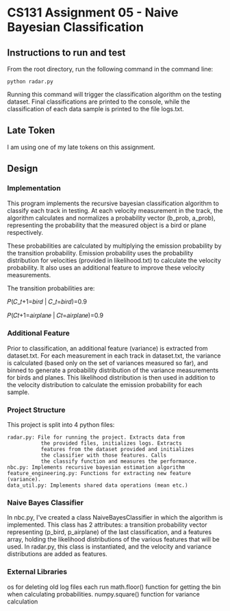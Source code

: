 # CS131 Assignment 05 - Naive Bayesian Classification
## Instructions to run and test
From the root directory, run the following command in the 
command line:
```
python radar.py
```
Running this command will trigger the classification algorithm
on the testing dataset. Final classifications are printed to the 
console, while the classification of each data sample is printed
to the file logs.txt.

## Late Token
I am using one of my late tokens on this assignment.

## Design
### Implementation
This program implements the recursive bayesian classification 
algorithm to classify each track in testing. At each velocity
measurement in the track, the algorithm calculates and normalizes
a probability vector (b_prob, a_prob), representing the probability
that the measured object is a bird or plane respectively.

These probabilities are calculated by multiplying the emission
probability by the transition probability. Emission probability
uses the probability distribution for velocities (provided in 
likelihood.txt) to calculate the velocity probability. It also 
uses an additional feature to improve these velocity measurements.

The transition probabilities are:

𝑃(𝐶_𝑡+1=𝑏𝑖𝑟𝑑 | 𝐶_𝑡=𝑏𝑖𝑟𝑑)=0.9

𝑃(𝐶𝑡+1=𝑎𝑖𝑟𝑝𝑙𝑎𝑛𝑒 | 𝐶𝑡=𝑎𝑖𝑟𝑝𝑙𝑎𝑛𝑒)=0.9

### Additional Feature
Prior to classification, an additional feature (variance) is extracted from
dataset.txt. For each measurement in each track in dataset.txt, the variance
is calculated (based only on the set of variances measured so far), and binned
to generate a probability distribution of the variance measurements for birds
and planes. This likelihood distribution is then used in addition to the velocity 
distribution to calculate the emission probability for each sample.

### Project Structure
This project is split into 4 python files:
```
radar.py: File for running the project. Extracts data from
           the provided files, initializes logs. Extracts
           features from the dataset provided and initializes 
           the classifier with those features. Calls
           the classify function and measures the performance.
nbc.py: Implements recursive bayesian estimation algorithm
feature_engineering.py: Functions for extracting new feature (variance).
data_util.py: Implements shared data operations (mean etc.)
```

### Naive Bayes Classifier

In nbc.py, I've created a class NaiveBayesClassifier in which the algorithm
is implemented. This class has 2 attributes: a transition probability 
vector representing (p_bird, p_airplane) of the last classification, and
a features array, holding the likelihood distributions of the various
features that will be used. In radar.py, this class is instantiated, and
the velocity and variance distributions are added as features.

### External Libraries

os for deleting old log files each run
math.floor() function for getting the bin when calculating probabilities.
numpy.square() function for variance calculation